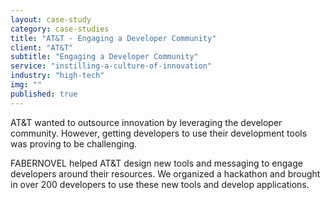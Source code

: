 ```yaml
---
layout: case-study
category: case-studies
title: "AT&T - Engaging a Developer Community"
client: "AT&T"
subtitle: "Engaging a Developer Community"
service: "instilling-a-culture-of-innovation"
industry: "high-tech"
img: ""
published: true
---
```


AT&T wanted to outsource innovation by leveraging the developer community.  However, getting developers to use their development tools was proving to be challenging. 

FABERNOVEL helped AT&T design new tools and messaging to engage developers around their resources. We organized a hackathon and brought in over 200 developers to use these new tools and develop applications.